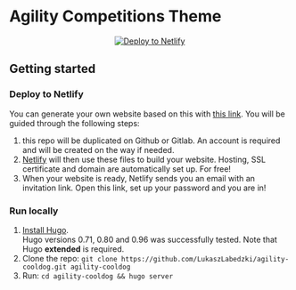 
# Agility Competitions Theme

<div align="center">

[![Deploy to Netlify](https://www.netlify.com/img/deploy/button.svg)](https://app.netlify.com/start/deploy?repository=https://github.com/RoneoOrg/hugo-remix-one-click-netlify-cms&stack=cms)

</div>

## Getting started

### Deploy to Netlify

You can generate your own website based on this with [this link](https://app.netlify.com/start/deploy?repository=https://github.com/LukaszLabedzki/agility-cooldog.git). You will be guided through the following steps:

1. this repo will be duplicated on Github or Gitlab. An account is required and will be created on the way if needed.
2. [Netlify](https://www.netlify.com/) will then use these files to build your website. Hosting, SSL certificate and domain are automatically set up. For free!
3. When your website is ready, Netlify sends you an email with an invitation link. Open this link, set up your password and you are in!


### Run locally

1. [Install Hugo](https://gohugo.io/getting-started/installing/).  
Hugo versions 0.71, 0.80 and 0.96 was successfully tested. Note that Hugo **extended** is required.
2. Clone the repo: `git clone https://github.com/LukaszLabedzki/agility-cooldog.git agility-cooldog`
3. Run: `cd agility-cooldog && hugo server`

<!-- 
### code tree
```
├─assets                // CSS folder.  coding here
├─content               // Data 
│  ├─news
│  └─products
├─data                  // Website Meta Data. Using $site.data in template
├─layouts               // Html folder.  coding here
│  ├─news              
│  ├─partials
│  └─_default
├─resources             // Auto gen. Ignore it
│  └─_gen
│      ├─assets
│      │  └─scss
│      └─images
└─static
    ├─admin
    ├─files
    └─media
``` -->
